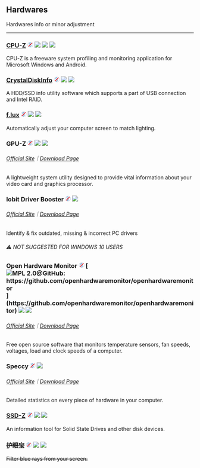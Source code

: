 ## Hardwares

Hardwares info or minor adjustment

---

### [CPU-Z](http://www.cpuid.com/softwares/cpu-z.html) ![](../assets/free.png) ![](../assets/earth-globe.png) ![](../assets/usb.png) ![](../assets/multi_platform.png)

CPU-Z is a freeware system profiling and monitoring application for Microsoft Windows and Android.

### [CrystalDiskInfo](http://crystalmark.info/) ![](../assets/free.png) ![](../assets/earth-globe.png) ![](../assets/usb.png)

A HDD/SSD info utility software which supports a part of USB connection and Intel RAID.

### [f.lux](http://stereopsis.com/flux/) ![](../assets/free.png) ![](../assets/united-states.png) ![](../assets/multi_platform.png)

Automatically adjust your computer screen to match lighting.

### GPU-Z ![](../assets/free.png) ![](../assets/earth-globe.png) ![](../assets/usb.png)

###### [Official Site](https://www.techpowerup.com/gpuz/)｜[Download Page](https://www.techpowerup.com/download/techpowerup-gpu-z/#)

A lightweight system utility designed to provide vital information about your video card and graphics processor.

### Iobit Driver Booster ![](../assets/free.png) ![](../assets/earth-globe.png)

###### [Official Site](http://www.iobit.com/en/driver-booster.php)｜[Download Page](http://download.cnet.com/Driver-Booster/3001-18513_4-75992725.html?hasJs=n&part=dl-)

Identify & fix outdated, missing & incorrect PC drivers

###### ⚠ NOT SUGGESTED FOR WINDOWS 10 USERS

### Open Hardware Monitor ![](../assets/free.png) [![](../assets/open-source-icon.png "MPL 2.0@GitHub: https://github.com/openhardwaremonitor/openhardwaremonitor")](https://github.com/openhardwaremonitor/openhardwaremonitor) ![](../assets/united-states.png) ![](../assets/usb.png)

###### [Official Site](http://openhardwaremonitor.org/)｜[Download Page](http://openhardwaremonitor.org/downloads/)

Free open source software that monitors temperature sensors, fan speeds, voltages, load and clock speeds of a computer.

### Speccy ![](../assets/free.png) ![](../assets/earth-globe.png)

###### [Official Site](https://www.piriform.com/speccy)｜[Download Page](https://www.piriform.com/speccy/download/standard)

Detailed statistics on every piece of hardware in your computer.

### [SSD-Z](http://aezay.dk/aezay/ssdz/) ![](../assets/free.png) ![](../assets/united-states.png) ![](../assets/usb.png)

An information tool for Solid State Drives and other disk devices.

### ~~护眼宝~~ ![](../assets/free.png) ![](../assets/china.png) ![](../assets/multi_platform.png)

~~Filter blue rays from your screen.~~

